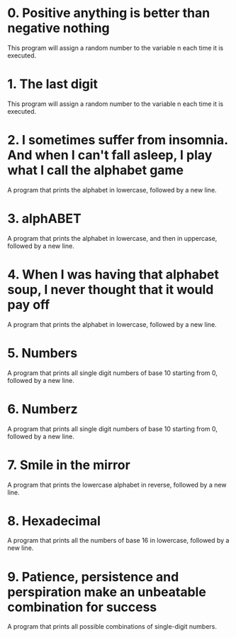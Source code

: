 # 0. Positive anything is better than negative nothing

This program will assign a random number to the variable n each time it is executed. 

# 1. The last digit

This program will assign a random number to the variable n each time it is executed.

# 2. I sometimes suffer from insomnia. And when I can't fall asleep, I play what I call the alphabet game

A program that prints the alphabet in lowercase, followed by a new line.

# 3. alphABET

A program that prints the alphabet in lowercase, and then in uppercase, followed by a new line.

# 4. When I was having that alphabet soup, I never thought that it would pay off

A program that prints the alphabet in lowercase, followed by a new line.

# 5. Numbers

A program that prints all single digit numbers of base 10 starting from 0, followed by a new line.

# 6. Numberz

A program that prints all single digit numbers of base 10 starting from 0, followed by a new line.

# 7. Smile in the mirror

A program that prints the lowercase alphabet in reverse, followed by a new line.

# 8. Hexadecimal

A program that prints all the numbers of base 16 in lowercase, followed by a new line.

# 9. Patience, persistence and perspiration make an unbeatable combination for success

A program that prints all possible combinations of single-digit numbers.
